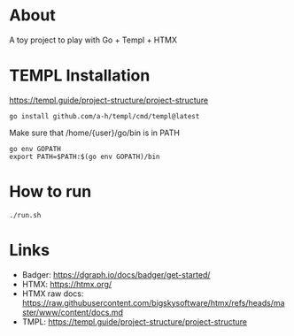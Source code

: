 # About
A toy project to play with Go + Templ + HTMX

# TEMPL Installation
https://templ.guide/project-structure/project-structure
```
go install github.com/a-h/templ/cmd/templ@latest
```
Make sure that /home/{user}/go/bin is in PATH
```
go env GOPATH
export PATH=$PATH:$(go env GOPATH)/bin
```

# How to run
```
./run.sh
```

# Links
- Badger: https://dgraph.io/docs/badger/get-started/
- HTMX: https://htmx.org/
- HTMX raw docs: https://raw.githubusercontent.com/bigskysoftware/htmx/refs/heads/master/www/content/docs.md
- TMPL: https://templ.guide/project-structure/project-structure
